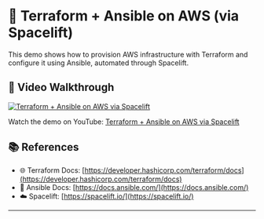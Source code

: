 # 🚀 Terraform + Ansible on AWS (via Spacelift)

This demo shows how to provision AWS infrastructure with Terraform and configure it using Ansible, automated through Spacelift.

## 🎥 Video Walkthrough

[![Terraform + Ansible on AWS via Spacelift](https://img.youtube.com/vi/geSwD6M1pQs/0.jpg)](https://youtu.be/geSwD6M1pQs)

Watch the demo on YouTube: [Terraform + Ansible on AWS via Spacelift](https://youtu.be/geSwD6M1pQs)

## 📚 References

* 🌐 Terraform Docs: [https://developer.hashicorp.com/terraform/docs](https://developer.hashicorp.com/terraform/docs)
* 🧰 Ansible Docs: [https://docs.ansible.com/](https://docs.ansible.com/)
* ☁️ Spacelift: [https://spacelift.io/](https://spacelift.io/)

---

